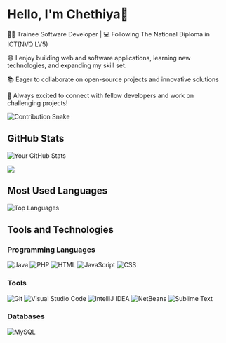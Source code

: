 # Hello, I'm Chethiya👋

👨‍💻 Trainee Software Developer | 💻 Following The National Diploma in ICT(NVQ LV5)

😄 I enjoy building web and software applications, learning new technologies, and expanding my skill set.

📚 Eager to collaborate on open-source projects and innovative solutions

👯 Always excited to connect with fellow developers and work on challenging projects!

![Contribution Snake](https://raw.githubusercontent.com/chethiya216/chethiya216/output/dist/github-contribution-grid-snake-dark.svg)


## GitHub Stats

![Your GitHub Stats](https://github-readme-stats.vercel.app/api?username=chethiya216&show_icons=true&theme=radical)

<a href="https://git.io/streak-stats"><img src="https://streak-stats.demolab.com?user=chethiya216"/></a>



## Most Used Languages

![Top Languages](https://github-readme-stats.vercel.app/api/top-langs/?username=chethiya216&theme=radical&layout=compact)

## Tools and Technologies

### Programming Languages

![Java](https://img.shields.io/badge/Java-007396?style=flat&logo=java&logoColor=white)
![PHP](https://img.shields.io/badge/PHP-777BB4?style=flat&logo=php&logoColor=white)
![HTML](https://img.shields.io/badge/HTML5-E34F26?style=flat&logo=html5&logoColor=white)
![JavaScript](https://img.shields.io/badge/JavaScript-F7DF1E?style=flat&logo=javascript&logoColor=black)
![CSS](https://img.shields.io/badge/CSS3-1572B6?style=flat&logo=css3&logoColor=white)


### Tools
![Git](https://img.shields.io/badge/Git-F05032?style=flat&logo=git&logoColor=white)
![Visual Studio Code](https://img.shields.io/badge/Visual%20Studio%20Code-007ACC?style=flat&logo=visual-studio-code&logoColor=white)
![IntelliJ IDEA](https://img.shields.io/badge/IntelliJ%20IDEA-000000?style=flat&logo=intellijidea&logoColor=white)
![NetBeans](https://img.shields.io/badge/NetBeans-1B6AC6?style=flat&logo=apachenetbeanside&logoColor=white)
![Sublime Text](https://img.shields.io/badge/Sublime%20Text-FF9800?style=flat&logo=sublimetext&logoColor=white)

### Databases
![MySQL](https://img.shields.io/badge/MySQL-005C5F?style=flat&logo=mysql&logoColor=white)

<!--
**chethiya216/chethiya216** is a ✨ _special_ ✨ repository because its `README.md` (this file) appears on your GitHub profile.

Here are some ideas to get you started:

- 🔭 I’m currently working on ...
- 🌱 I’m currently learning ...
- 👯 I’m looking to collaborate on ...
- 🤔 I’m looking for help with ...
- 💬 Ask me about ...
- 📫 How to reach me: ...
- 😄 Pronouns: ...
- ⚡ Fun fact: ...
- [LinkedIn](www.linkedin.com/in/chethiya-lakshan-47a16a1b6)
-->



